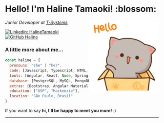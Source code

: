 <h1> Hello! I'm Haline Tamaoki! :blossom:	</h1>
<img align='right' src="https://raw.githubusercontent.com/HalineTamaoki/HalineTamaoki/main/image/hello.gif" width="230" alt="gif of a cute cat saying Hello">
<p><em>Junior Developer at <a href="https://www.t-systems.com/">T-Systems</a></br></em></p>

[![Linkedin: HalineTamaoki](https://img.shields.io/badge/-HalineTamaoki-blue?style=flat-square&logo=Linkedin&logoColor=white&link=https://www.linkedin.com/in/haline-tamaoki-a7851811b/)](https://www.linkedin.com/in/haline-tamaoki-a7851811b/)
[![GitHub Haline](https://img.shields.io/github/followers/HalineTamaoki?label=follow&style=social)](https://github.com/HalineTamaoki)

### A little more about me...  

```javascript
const haline = {
  pronouns: "she" | "her",
  code: [Javascript, Typescript, HTML, CSS, Java, Python],
  tools: [Angular, React, Node, Spring Boot],
  database: [PostgreSQL, MySQL, MongoDB, Oracle Database],
  extras: [Bootstrap, Angular Material, FIGMA, Material UI],
  education: ["USP", "Mackenzie"],
  location: "São Paulo, Brasil"
}
```
<p> If you want to say <b>hi, I'll be happy to meet you more!</b> :)</p>

---
